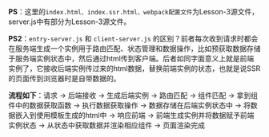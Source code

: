 **PS**：这里的`index.html、index.ssr.html、webpack配置文件`为Lesson-3源文件，server.js中有部分为Lesson-3源文件。  

**PS2**：`entry-server.js` 和 `client-server.js` 的区别？前者每次收到请求时都会在服务端生成一个实例用于路由匹配、状态管理和数据操作，比如预获取数据存储于服务端实例状态中，然后通过html传到客户端。后者如同字面意义上就是前端实例了，它接收后端实例传过来的html数据，替换前端实例的状态，也就是说SSR的页面传到浏览器时是自带数据的。  

**流程如下**：请求 -> 后端接收 -> 生成后端实例 -> 路由匹配 -> 组件匹配 -> 拿到组件中的数据获取函数 -> 执行数据获取操作 -> 数据存储在后端实例状态中 -> 将数据嵌入到使用模板生成的html中 -> 响应前端 -> 前端生成实例并将数据赋予前端实例状态 -> 从状态中获取数据并渲染相应组件 -> 页面渲染完成  